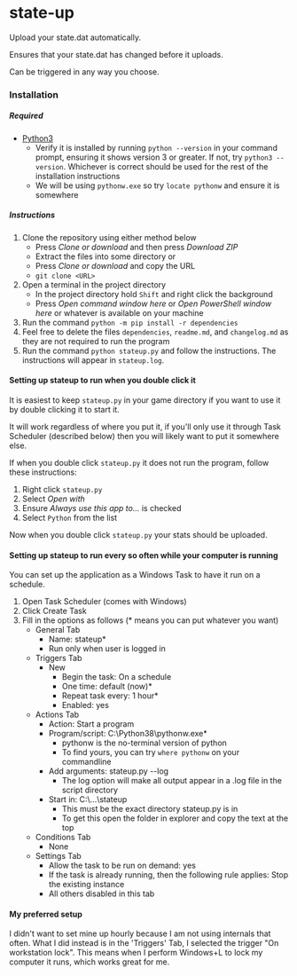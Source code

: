 # state-up

Upload your state.dat automatically.

Ensures that your state.dat has changed before it uploads.

Can be triggered in any way you choose.

### Installation

##### Required

- [Python3](https://www.python.org/downloads/)
    - Verify it is installed by running `python --version` in your command prompt, ensuring it shows version 3 or greater. If not, try `python3 --version`. Whichever is correct should be used for the rest of the installation instructions
    - We will be using `pythonw.exe` so try `locate pythonw` and ensure it is somewhere

##### Instructions

1. Clone the repository using either method below
    - Press _Clone or download_ and then press _Download ZIP_
    - Extract the files into some directory
    or
    - Press _Clone or download_ and copy the URL
    - `git clone <URL>`
1. Open a terminal in the project directory
    - In the project directory hold `Shift` and right click the background
    - Press _Open command window here_ or _Open PowerShell window here_ or whatever is available on your machine
1. Run the command `python -m pip install -r dependencies`
1. Feel free to delete the files `dependencies`, `readme.md`, and `changelog.md` as they are not required to run the program
1. Run the command `python stateup.py` and follow the instructions. The instructions will appear in `stateup.log`.

#### Setting up stateup to run when you double click it

It is easiest to keep `stateup.py` in your game directory if you want to use it by double clicking it to start it.

It will work regardless of where you put it, if you'll only use it through Task Scheduler (described below) then you will likely want to put it somewhere else.

If when you double click `stateup.py` it does not run the program, follow these instructions:

1. Right click `stateup.py`
1. Select _Open with_
1. Ensure _Always use this app to..._ is checked
1. Select `Python` from the list

Now when you double click `stateup.py` your stats should be uploaded.

#### Setting up stateup to run every so often while your computer is running

You can set up the application as a Windows Task to have it run on a schedule.

1. Open Task Scheduler (comes with Windows)
1. Click Create Task
1. Fill in the options as follows (* means you can put whatever you want)
    - General Tab
        - Name: stateup*
        - Run only when user is logged in
    - Triggers Tab
        - New
            - Begin the task: On a schedule
            - One time: default (now)*
            - Repeat task every: 1 hour*
            - Enabled: yes
    - Actions Tab
        - Action: Start a program
        -  Program/script: C:\Python38\pythonw.exe*
            - pythonw is the no-terminal version of python
            - To find yours, you can try `where pythonw` on your commandline
        - Add arguments: stateup.py --log
            - The log option will make all output appear in a .log file in the script directory
        - Start in: C:\\...\\stateup
            - This must be the exact directory stateup.py is in
            - To get this open the folder in explorer and copy the text at the top
    - Conditions Tab
        - None
    - Settings Tab
        - Allow the task to be run on demand: yes
        - If the task is already running, then the following rule applies: Stop the existing instance
        - All others disabled in this tab

#### My preferred setup

I didn't want to set mine up hourly because I am not using internals that often. What I did instead is in the 'Triggers' Tab, I selected the trigger "On workstation lock". This means when I perform Windows+L to lock my computer it runs, which works great for me.
